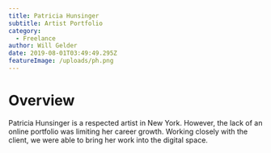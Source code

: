 ```yaml
---
title: Patricia Hunsinger
subtitle: Artist Portfolio
category:
  - Freelance
author: Will Gelder
date: 2019-08-01T03:49:49.295Z
featureImage: /uploads/ph.png
---
```


# Overview
Patricia Hunsinger is a respected artist in New York. However, the lack of an online portfolio was limiting her career growth. Working closely with the client, we were able to bring her work into the digital space.